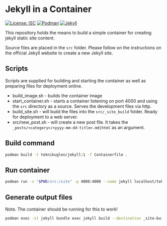 # Jekyll in a Container

[![License: ISC](https://img.shields.io/badge/License-ISC-blue)](https://opensource.org/licenses/isc)
[![Podman](https://img.shields.io/badge/Podman-grey?logo=podman&logoColor=ffffff)](https://github.com/containers/podman)
[![Jekyll](https://img.shields.io/badge/Static%20Site%20Builder-Jekyll-green)](https://jekyllrb.com/)

This repository holds the means to build a simple container for creating jekyll static site content.

Source files are placed in the `src` folder. Please follow on the instructions on the official Jekyll website to create a new Jekyll site.

## Scripts

Scripts are supplied for building and starting the container as well as preparing files for deployment online.

- build_image.sh - builds the container image
- start_container.sh - starts a container listening on port 4000 and using the `src` directory as a source. Serves the development files via http.
- build_site.sh - will build the files into the `src/_site_build` folder. Ready for deployment to a web server.
- src/new_post.sh - will create a new post file. It takes the `_posts/<category>/<yyyy-mm-dd-title>.md|html` as an argument.

## Build command

```sh
podman build -t teknikuglen/jekyll:1 -f Containerfile .
```

## Run container

```sh
podman run -v "$PWD/src:/site" -p 4000:4000 --name jekyll localhost/teknikuglen/jekyll:1
```

## Generate output files

Note. The container should be running for this to work!

```sh
podman exec -it jekyll bundle exec jekyll build --destination _site-build
```
